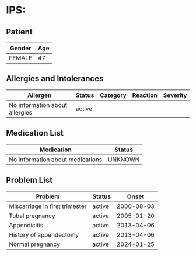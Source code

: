 # IPS:

## Patient

|Gender|Age|
|---|---|
|FEMALE|47|

## Allergies and Intolerances

|Allergen|Status|Category|Reaction|Severity|
|---|---|---|---|---|
|No information about allergies|active||||

## Medication List

|Medication|Status|
|---|---|
|No information about medications|UNKNOWN|

## Problem List

|Problem|Status|Onset|
|---|---|---|
|Miscarriage in first trimester|active|2000-08-03|
|Tubal pregnancy|active|2005-01-20|
|Appendicitis|active|2013-04-06|
|History of appendectomy|active|2013-04-06|
|Normal pregnancy|active|2024-01-25|
